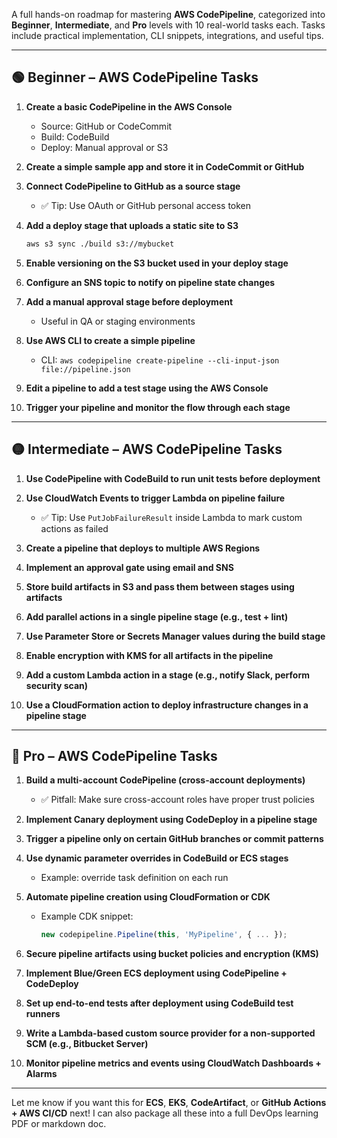 A full hands-on roadmap for mastering **AWS CodePipeline**, categorized into **Beginner**, **Intermediate**, and **Pro** levels with 10 real-world tasks each. Tasks include practical implementation, CLI snippets, integrations, and useful tips.

---

## 🟢 **Beginner – AWS CodePipeline Tasks**

1. **Create a basic CodePipeline in the AWS Console**
   - Source: GitHub or CodeCommit
   - Build: CodeBuild
   - Deploy: Manual approval or S3

2. **Create a simple sample app and store it in CodeCommit or GitHub**

3. **Connect CodePipeline to GitHub as a source stage**
   - ✅ Tip: Use OAuth or GitHub personal access token

4. **Add a deploy stage that uploads a static site to S3**
   ```bash
   aws s3 sync ./build s3://mybucket
   ```

5. **Enable versioning on the S3 bucket used in your deploy stage**

6. **Configure an SNS topic to notify on pipeline state changes**

7. **Add a manual approval stage before deployment**
   - Useful in QA or staging environments

8. **Use AWS CLI to create a simple pipeline**
   - CLI: `aws codepipeline create-pipeline --cli-input-json file://pipeline.json`

9. **Edit a pipeline to add a test stage using the AWS Console**

10. **Trigger your pipeline and monitor the flow through each stage**

---

## 🟡 **Intermediate – AWS CodePipeline Tasks**

1. **Use CodePipeline with CodeBuild to run unit tests before deployment**

2. **Use CloudWatch Events to trigger Lambda on pipeline failure**
   - ✅ Tip: Use `PutJobFailureResult` inside Lambda to mark custom actions as failed

3. **Create a pipeline that deploys to multiple AWS Regions**

4. **Implement an approval gate using email and SNS**

5. **Store build artifacts in S3 and pass them between stages using artifacts**

6. **Add parallel actions in a single pipeline stage (e.g., test + lint)**

7. **Use Parameter Store or Secrets Manager values during the build stage**

8. **Enable encryption with KMS for all artifacts in the pipeline**

9. **Add a custom Lambda action in a stage (e.g., notify Slack, perform security scan)**

10. **Use a CloudFormation action to deploy infrastructure changes in a pipeline stage**

---

## 🔴 **Pro – AWS CodePipeline Tasks**

1. **Build a multi-account CodePipeline (cross-account deployments)**
   - ✅ Pitfall: Make sure cross-account roles have proper trust policies

2. **Implement Canary deployment using CodeDeploy in a pipeline stage**

3. **Trigger a pipeline only on certain GitHub branches or commit patterns**

4. **Use dynamic parameter overrides in CodeBuild or ECS stages**
   - Example: override task definition on each run

5. **Automate pipeline creation using CloudFormation or CDK**
   - Example CDK snippet:
     ```ts
     new codepipeline.Pipeline(this, 'MyPipeline', { ... });
     ```

6. **Secure pipeline artifacts using bucket policies and encryption (KMS)**

7. **Implement Blue/Green ECS deployment using CodePipeline + CodeDeploy**

8. **Set up end-to-end tests after deployment using CodeBuild test runners**

9. **Write a Lambda-based custom source provider for a non-supported SCM (e.g., Bitbucket Server)**

10. **Monitor pipeline metrics and events using CloudWatch Dashboards + Alarms**

---

Let me know if you want this for **ECS**, **EKS**, **CodeArtifact**, or **GitHub Actions + AWS CI/CD** next! I can also package all these into a full DevOps learning PDF or markdown doc.
